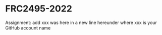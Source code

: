 # FRC2495-2022

Assignment: add xxx was here in a new line hereunder where xxx is your GitHub account name

